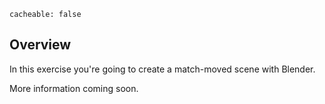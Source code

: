 ```
cacheable: false
```

## Overview

In this exercise you're going to create a match-moved scene with Blender. 

More information coming soon.
